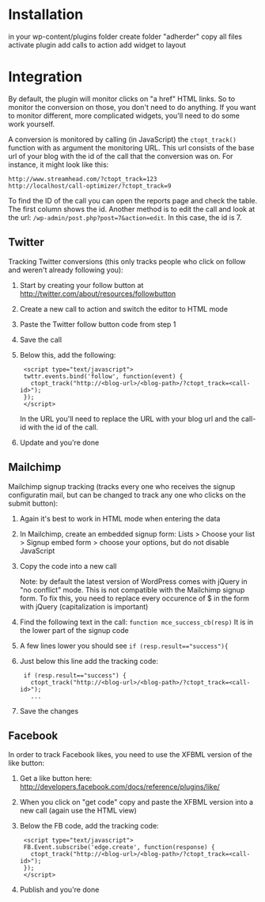 Installation
============

in your wp-content/plugins folder
create folder "adherder"
copy all files
activate plugin
add calls to action
add widget to layout

Integration
===========

By default, the plugin will monitor clicks on "a href" HTML links. So to monitor the conversion on those, you don't need to do anything. If you want to monitor different, more complicated widgets, you'll need to do some work yourself.

A conversion is monitored by calling (in JavaScript) the `ctopt_track()` function with as argument the monitoring URL. This url consists of the base url of your blog with the id of the call that the conversion was on. For instance, it might look like this:

    http://www.streamhead.com/?ctopt_track=123
    http://localhost/call-optimizer/?ctopt_track=9

To find the ID of the call you can open the reports page and check the table. The first column shows the id. Another method is to edit the call and look at the url: `/wp-admin/post.php?post=7&action=edit`. In this case, the id is 7.

Twitter
-------

Tracking Twitter conversions (this only tracks people who click on follow and weren't already following you):

1. Start by creating your follow button at http://twitter.com/about/resources/followbutton
2. Create a new call to action and switch the editor to HTML mode
3. Paste the Twitter follow button code from step 1
4. Save the call
5. Below this, add the following:

        <script type="text/javascript">
        twttr.events.bind('follow', function(event) {
          ctopt_track("http://<blog-url>/<blog-path>/?ctopt_track=<call-id>");
        });
        </script>

    In the URL you'll need to replace the URL with your blog url and the call-id with the id of the call.
6. Update and you're done

Mailchimp
---------

Mailchimp signup tracking (tracks every one who receives the signup configuratin mail, but can be changed to track any one who clicks on the submit button):

1. Again it's best to work in HTML mode when entering the data
2. In Mailchimp, create an embedded signup form: Lists > Choose your list > Signup embed form > choose your options, but do not disable JavaScript
3. Copy the code into a new call

    Note: by default the latest version of WordPress comes with jQuery in "no conflict" mode. This is not compatible with the Mailchimp signup form. To fix this, you need to replace every occurence of $ in the form with jQuery (capitalization is important)
4. Find the following text in the call: `function mce_success_cb(resp)` It is in the lower part of the signup code
5. A few lines lower you should see `if (resp.result=="success"){`
6. Just below this line add the tracking code:

        if (resp.result=="success") {
          ctopt_track("http://<blog-url>/<blog-path>/?ctopt_track=<call-id>");
          ...

7. Save the changes

Facebook
--------

In order to track Facebook likes, you need to use the XFBML version of the like button:

1. Get a like button here: http://developers.facebook.com/docs/reference/plugins/like/
2. When you click on "get code" copy and paste the XFBML version into a new call (again use the HTML view)
3. Below the FB code, add the tracking code:

        <script type="text/javascript">
        FB.Event.subscribe('edge.create', function(response) {
          ctopt_track("http://<blog-url>/<blog-path>/?ctopt_track=<call-id>");
        });
        </script>

4. Publish and you're done

